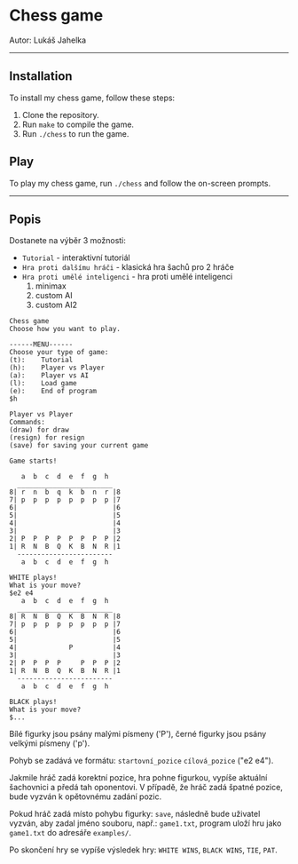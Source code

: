 # Chess game
Autor: Lukáš Jahelka

---

## Installation

To install my chess game, follow these steps:

1. Clone the repository.
2. Run `make` to compile the game.
3. Run `./chess` to run the game.

## Play

To play my chess game, run `./chess` and follow the on-screen prompts.

---

## Popis

Dostanete na výběr 3 možnosti:

* `Tutorial` - interaktivní tutoriál
* `Hra proti dalšímu hráči` - klasická hra šachů pro 2 hráče
* `Hra proti umělé inteligenci` - hra proti umělé inteligenci
  1. minimax
  2. custom AI
  3. custom AI2

```
Chess game
Choose how you want to play.

------MENU------
Choose your type of game:
(t):    Tutorial
(h):    Player vs Player
(a):    Player vs AI
(l):    Load game
(e):    End of program
$h

Player vs Player
Commands:
(draw) for draw
(resign) for resign
(save) for saving your current game

Game starts!

   a  b  c  d  e  f  g  h
  ________________________
8| r  n  b  q  k  b  n  r |8
7| p  p  p  p  p  p  p  p |7
6|                        |6
5|                        |5
4|                        |4
3|                        |3
2| P  P  P  P  P  P  P  P |2
1| R  N  B  Q  K  B  N  R |1
  ------------------------
   a  b  c  d  e  f  g  h

WHITE plays!
What is your move?
$e2 e4
   a  b  c  d  e  f  g  h
  ________________________
8| R  N  B  Q  K  B  N  R |8
7| p  p  p  p  p  p  p  p |7
6|                        |6
5|                        |5
4|             P          |4
3|                        |3
2| P  P  P  P     P  P  P |2
1| R  N  B  Q  K  B  N  R |1
  ------------------------
   a  b  c  d  e  f  g  h

BLACK plays!
What is your move?
$...
```

Bílé figurky jsou psány malými písmeny ('P'), černé figurky jsou psány velkými písmeny ('p').

Pohyb se zadává ve formátu: `startovní_pozice` `cílová_pozice` ("e2 e4").

Jakmile hráč zadá korektní pozice, hra pohne figurkou, vypíše aktuální šachovnici a předá tah oponentovi.
V případě, že hráč zadá špatné pozice, bude vyzván k opětovnému zadání pozic.

Pokud hráč zadá místo pohybu figurky: `save`, následně bude uživatel vyzván, aby zadal jméno souboru, např.: `game1.txt`, program uloží hru jako `game1.txt` do adresáře `examples/`.

Po skončení hry se vypíše výsledek hry: `WHITE WINS`, `BLACK WINS`, `TIE`, `PAT`.
